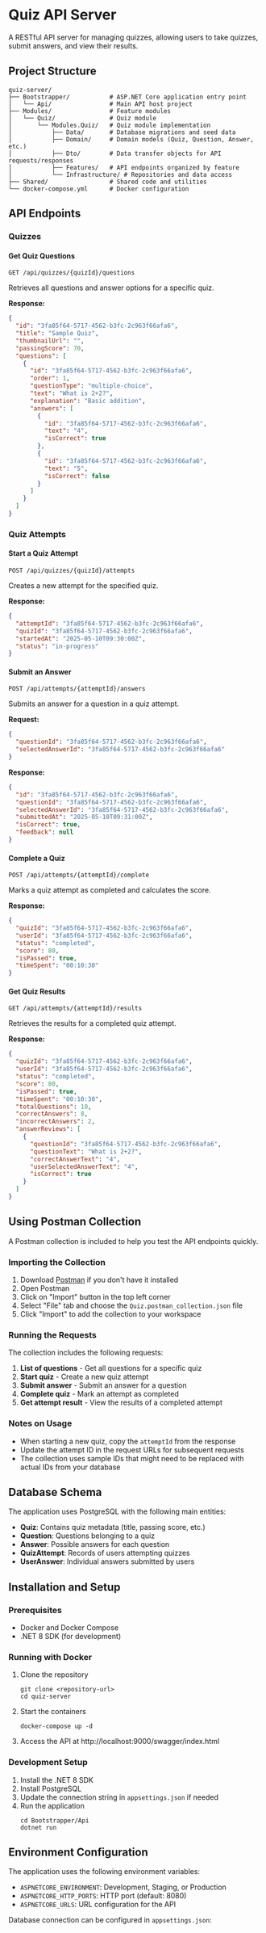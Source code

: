 # Quiz API Server

A RESTful API server for managing quizzes, allowing users to take quizzes, submit answers, and view their results.

## Project Structure

```
quiz-server/
├── Bootstrapper/           # ASP.NET Core application entry point
│   └── Api/                # Main API host project
├── Modules/                # Feature modules
│   └── Quiz/               # Quiz module 
│       └── Modules.Quiz/   # Quiz module implementation
│           ├── Data/       # Database migrations and seed data
│           ├── Domain/     # Domain models (Quiz, Question, Answer, etc.)
│           ├── Dto/        # Data transfer objects for API requests/responses
│           ├── Features/   # API endpoints organized by feature
│           └── Infrastructure/ # Repositories and data access
├── Shared/                 # Shared code and utilities
└── docker-compose.yml      # Docker configuration
```

## API Endpoints

### Quizzes

#### Get Quiz Questions

```
GET /api/quizzes/{quizId}/questions
```

Retrieves all questions and answer options for a specific quiz.

**Response:**
```json
{
  "id": "3fa85f64-5717-4562-b3fc-2c963f66afa6",
  "title": "Sample Quiz",
  "thumbnailUrl": "",
  "passingScore": 70,
  "questions": [
    {
      "id": "3fa85f64-5717-4562-b3fc-2c963f66afa6",
      "order": 1,
      "questionType": "multiple-choice",
      "text": "What is 2+2?",
      "explanation": "Basic addition",
      "answers": [
        {
          "id": "3fa85f64-5717-4562-b3fc-2c963f66afa6",
          "text": "4",
          "isCorrect": true
        },
        {
          "id": "3fa85f64-5717-4562-b3fc-2c963f66afa6",
          "text": "5",
          "isCorrect": false
        }
      ]
    }
  ]
}
```

### Quiz Attempts

#### Start a Quiz Attempt

```
POST /api/quizzes/{quizId}/attempts
```

Creates a new attempt for the specified quiz.

**Response:**
```json
{
  "attemptId": "3fa85f64-5717-4562-b3fc-2c963f66afa6",
  "quizId": "3fa85f64-5717-4562-b3fc-2c963f66afa6",
  "startedAt": "2025-05-10T09:30:00Z",
  "status": "in-progress"
}
```

#### Submit an Answer

```
POST /api/attempts/{attemptId}/answers
```

Submits an answer for a question in a quiz attempt.

**Request:**
```json
{
  "questionId": "3fa85f64-5717-4562-b3fc-2c963f66afa6",
  "selectedAnswerId": "3fa85f64-5717-4562-b3fc-2c963f66afa6"
}
```

**Response:**
```json
{
  "id": "3fa85f64-5717-4562-b3fc-2c963f66afa6",
  "questionId": "3fa85f64-5717-4562-b3fc-2c963f66afa6",
  "selectedAnswerId": "3fa85f64-5717-4562-b3fc-2c963f66afa6",
  "submittedAt": "2025-05-10T09:31:00Z",
  "isCorrect": true,
  "feedback": null
}
```

#### Complete a Quiz

```
POST /api/attempts/{attemptId}/complete
```

Marks a quiz attempt as completed and calculates the score.

**Response:**
```json
{
  "quizId": "3fa85f64-5717-4562-b3fc-2c963f66afa6",
  "userId": "3fa85f64-5717-4562-b3fc-2c963f66afa6",
  "status": "completed",
  "score": 80,
  "isPassed": true,
  "timeSpent": "00:10:30"
}
```

#### Get Quiz Results

```
GET /api/attempts/{attemptId}/results
```

Retrieves the results for a completed quiz attempt.

**Response:**
```json
{
  "quizId": "3fa85f64-5717-4562-b3fc-2c963f66afa6",
  "userId": "3fa85f64-5717-4562-b3fc-2c963f66afa6",
  "status": "completed",
  "score": 80,
  "isPassed": true,
  "timeSpent": "00:10:30",
  "totalQuestions": 10,
  "correctAnswers": 8,
  "incorrectAnswers": 2,
  "answerReviews": [
    {
      "questionId": "3fa85f64-5717-4562-b3fc-2c963f66afa6",
      "questionText": "What is 2+2?",
      "correctAnswerText": "4",
      "userSelectedAnswerText": "4",
      "isCorrect": true
    }
  ]
}
```

## Using Postman Collection

A Postman collection is included to help you test the API endpoints quickly.

### Importing the Collection

1. Download [Postman](https://www.postman.com/downloads/) if you don't have it installed
2. Open Postman
3. Click on "Import" button in the top left corner
4. Select "File" tab and choose the `Quiz.postman_collection.json` file
5. Click "Import" to add the collection to your workspace

### Running the Requests

The collection includes the following requests:

1. **List of questions** - Get all questions for a specific quiz
2. **Start quiz** - Create a new quiz attempt
3. **Submit answer** - Submit an answer for a question
4. **Complete quiz** - Mark an attempt as completed
5. **Get attempt result** - View the results of a completed attempt

### Notes on Usage

- When starting a new quiz, copy the `attemptId` from the response
- Update the attempt ID in the request URLs for subsequent requests
- The collection uses sample IDs that might need to be replaced with actual IDs from your database

## Database Schema

The application uses PostgreSQL with the following main entities:

- **Quiz**: Contains quiz metadata (title, passing score, etc.)
- **Question**: Questions belonging to a quiz
- **Answer**: Possible answers for each question
- **QuizAttempt**: Records of users attempting quizzes
- **UserAnswer**: Individual answers submitted by users

## Installation and Setup

### Prerequisites

- Docker and Docker Compose
- .NET 8 SDK (for development)

### Running with Docker

1. Clone the repository
   ```
   git clone <repository-url>
   cd quiz-server
   ```

2. Start the containers
   ```
   docker-compose up -d
   ```

3. Access the API at http://localhost:9000/swagger/index.html

### Development Setup

1. Install the .NET 8 SDK
2. Install PostgreSQL
3. Update the connection string in `appsettings.json` if needed
4. Run the application
   ```
   cd Bootstrapper/Api
   dotnet run
   ```

## Environment Configuration

The application uses the following environment variables:

- `ASPNETCORE_ENVIRONMENT`: Development, Staging, or Production
- `ASPNETCORE_HTTP_PORTS`: HTTP port (default: 8080)
- `ASPNETCORE_URLS`: URL configuration for the API

Database connection can be configured in `appsettings.json`:
